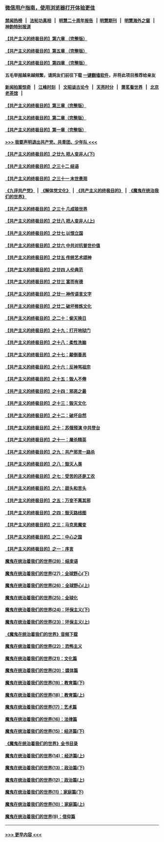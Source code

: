 ### [微信用户指南，使用浏览器打开体验更佳](https://github.com/gfw-breaker/banned-news1/blob/master/indexes/wechat-guide.md?t=0)
#### [禁闻热榜](热点新闻.md?t=0)  &nbsp;&nbsp;|&nbsp;&nbsp; [法轮功真相](https://github.com/gfw-breaker/truth/blob/master/README.md?t=0) &nbsp;&nbsp;|&nbsp;&nbsp; [明慧二十周年报告](https://github.com/gfw-breaker/mh-reports/blob/master/README.md?t=0) &nbsp;&nbsp;|&nbsp;&nbsp;[明慧期刊](https://github.com/gfw-breaker/mh-qikan) &nbsp;&nbsp;|&nbsp;&nbsp; [明慧海外之窗](https://github.com/gfw-breaker/mh-news/blob/master/README.md?t=0) &nbsp;&nbsp;|&nbsp;&nbsp; [神韵特别报道](https://github.com/gfw-breaker/mh-news/blob/master/shenyun.md?t=0)
#### [【共产主义的终极目的】第六章 （完整版）](../pages/nsc422/n11428913.md?t=02171122) 
#### [【共产主义的终极目的】第五章 （完整版）](../pages/nsc422/n11428912.md?t=02171122) 
#### [【共产主义的终极目的】第四章 （完整版）](../pages/nsc422/n11428907.md?t=02171122) 
#### 五毛举报越来越频繁，请网友们前往下载 [一键翻墙软件](https://github.com/gfw-breaker/ssr-accounts)，并将此项目推荐给亲友
#### [新闻拍案惊奇](https://github.com/gfw-breaker/banned-news1/blob/master/pages/link4.md) &nbsp;&nbsp;|&nbsp;&nbsp; [江峰时刻](https://github.com/gfw-breaker/banned-news1/blob/master/pages/link4.md) &nbsp;&nbsp;|&nbsp;&nbsp; [文昭谈古论今](https://github.com/gfw-breaker/banned-news1/blob/master/pages/link4.md) &nbsp;&nbsp;|&nbsp;&nbsp; [天亮时分](https://github.com/gfw-breaker/banned-news1/blob/master/pages/link4.md) &nbsp;&nbsp;|&nbsp;&nbsp; [萧茗看世界](https://github.com/gfw-breaker/banned-news1/blob/master/pages/link4.md) &nbsp;&nbsp;|&nbsp;&nbsp; [北京老茶馆](https://github.com/gfw-breaker/banned-news1/blob/master/pages/link4.md) &nbsp;&nbsp;|&nbsp;&nbsp; 
#### [【共产主义的终极目的】第三章（完整版）](../pages/nsc422/n11428848.md?t=02171122) 
#### [【共产主义的终极目的】第二章（完整版）](../pages/nsc422/n11428831.md?t=02171122) 
#### [【共产主义的终极目的】第一章（完整版）](../pages/nsc422/n11417651.md?t=02171122) 
#### [>>> 我要声明退出共产党、共青团、少年队 <<<](https://github.com/begood0513/goodnews/blob/master/quit/letter.md) 
#### [【共产主义的终极目的】之廿九 把人变非人(下)](../pages/nsc422/n11344140.md?t=02171122) 
#### [【共产主义的终极目的】之三十二 结语](../pages/nsc422/n11360535.md?t=02171122) 
#### [【共产主义的终极目的】之三十一 末世景观](../pages/nsc422/n11351129.md?t=02171122) 
#### [《九评共产党》](https://github.com/begood0513/9ping.md/blob/master/README.md) &nbsp;|&nbsp; [《解体党文化》](../../../../jtdwh.md/blob/master/README.md)  &nbsp;|&nbsp; [《共产主义的终极目的》](../../../../gczydzjmd.md/blob/master/README.md) &nbsp;|&nbsp; [《魔鬼在统治我们的世界》](../../../../mgztzwmdsj.md/blob/master/README.md) 
#### [【共产主义的终极目的】之三十 几成狼世界](../pages/nsc422/n11348280.md?t=02171122) 
#### [【共产主义的终极目的】之廿八 把人变非人(上)](../pages/nsc422/n11340492.md?t=02171122) 
#### [【共产主义的终极目的】之廿七 以恨立国](../pages/nsc422/n11336944.md?t=02171122) 
#### [【共产主义的终极目的】之廿六 中共对抗普世价值](../pages/nsc422/n11324785.md?t=02171122) 
#### [【共产主义的终极目的】之廿五 传统艺术颂神](../pages/nsc422/n11296396.md?t=02171122) 
#### [【共产主义的终极目的】之廿四 人伦典范](../pages/nsc422/n11296397.md?t=02171122) 
#### [【共产主义的终极目的】之廿三 富而有德](../pages/nsc422/n11283598.md?t=02171122) 
#### [【共产主义的终极目的】之廿一 神传语言文字](../pages/nsc422/n11263265.md?t=02171122) 
#### [【共产主义的终极目的】之廿二 破坏修炼文化](../pages/nsc422/n11245728.md?t=02171122) 
#### [【共产主义的终极目的】之二十：偷天换日](../pages/nsc422/n11238846.md?t=02171122) 
#### [【共产主义的终极目的】之十九：打开地狱门](../pages/nsc422/n11206376.md?t=02171122) 
#### [【共产主义的终极目的】之十八：柔性洗脑](../pages/nsc422/n11199994.md?t=02171122) 
#### [【共产主义的终极目的】之十七：颠倒善恶](../pages/nsc422/n11179782.md?t=02171122) 
#### [【共产主义的终极目的】之十六：反神骂祖宗](../pages/nsc422/n11166798.md?t=02171122) 
#### [【共产主义的终极目的】之十五：毁人不倦](../pages/nsc422/n11166792.md?t=02171122) 
#### [【共产主义的终极目的】之十四：邪恶之最](../pages/nsc422/n11150249.md?t=02171122) 
#### [【共产主义的终极目的】之十三：毁灭文化](../pages/nsc422/n11135227.md?t=02171122) 
#### [【共产主义的终极目的】之十二：破坏自然](../pages/nsc422/n11135214.md?t=02171122) 
#### [【共产主义的终极目的】之十：苏俄预演 中共登台](../pages/nsc422/n11118424.md?t=02171122) 
#### [【共产主义的终极目的】之十一：屠杀精英](../pages/nsc422/n11118442.md?t=02171122) 
#### [【共产主义的终极目的】之九：共产邪灵一路杀](../pages/nsc422/n11114139.md?t=02171122) 
#### [【共产主义的终极目的】之八：毁灭人类](../pages/nsc422/n11108503.md?t=02171122) 
#### [【共产主义的终极目的】之七：受苦的还是工农](../pages/nsc422/n11101809.md?t=02171122) 
#### [【共产主义的终极目的】之六：甜头和苦头](../pages/nsc422/n11096971.md?t=02171122) 
#### [【共产主义的终极目的】之五：万变不离其邪](../pages/nsc422/n11091285.md?t=02171122) 
#### [【共产主义的终极目的】之四：毁灭路线图](../pages/nsc422/n11086284.md?t=02171122) 
#### [【共产主义的终极目的】之三：马克思魔变](../pages/nsc422/n11061941.md?t=02171122) 
#### [【共产主义的终极目的】之二：中心之国](../pages/nsc422/n11047728.md?t=02171122) 
#### [【共产主义的终极目的】之一：序言](../pages/nsc422/n11086077.md?t=02171122) 
#### [魔鬼在统治着我们的世界(28)：结束语](../pages/nsc422/n10936246.md?t=02171122) 
#### [魔鬼在统治着我们的世界(27)：全球野心(下)](../pages/nsc422/n10928319.md?t=02171122) 
#### [魔鬼在统治着我们的世界(26)：全球野心(上)](../pages/nsc422/n10900318.md?t=02171122) 
#### [魔鬼在统治着我们的世界(25)：全球化](../pages/nsc422/n10788205.md?t=02171122) 
#### [魔鬼在统治着我们的世界(24)：环保主义(下)](../pages/nsc422/n10695307.md?t=02171122) 
#### [魔鬼在统治着我们的世界(23)：环保主义(上)](../pages/nsc422/n10688613.md?t=02171122) 
#### [《魔鬼在统治着我们的世界》音频下载](../pages/nsc422/n10635553.md?t=02171122) 
#### [魔鬼在统治着我们的世界(22)：恐怖主义](../pages/nsc422/n10614727.md?t=02171122) 
#### [魔鬼在统治着我们的世界(21)：文化篇](../pages/nsc422/n10597706.md?t=02171122) 
#### [魔鬼在统治着我们的世界(20)：媒体篇](../pages/nsc422/n10586579.md?t=02171122) 
#### [魔鬼在统治着我们的世界(19)：教育篇(下)](../pages/nsc422/n10564808.md?t=02171122) 
#### [魔鬼在统治着我们的世界(18)：教育篇(上)](../pages/nsc422/n10526970.md?t=02171122) 
#### [魔鬼在统治着我们的世界(17)：艺术篇](../pages/nsc422/n10499093.md?t=02171122) 
#### [魔鬼在统治着我们的世界(16)：法律篇](../pages/nsc422/n10485969.md?t=02171122) 
#### [魔鬼在统治着我们的世界(15)：经济篇(下)](../pages/nsc422/n10469975.md?t=02171122) 
#### [《魔鬼在统治着我们的世界》全书目录](../pages/nsc422/n10464261.md?t=02171122) 
#### [魔鬼在统治着我们的世界(14)：经济篇(上)](../pages/nsc422/n10457370.md?t=02171122) 
#### [魔鬼在统治着我们的世界(13)：政治篇(下)](../pages/nsc422/n10448270.md?t=02171122) 
#### [魔鬼在统治着我们的世界(12)：政治篇(上)](../pages/nsc422/n10444576.md?t=02171122) 
#### [魔鬼在统治着我们的世界(11)：家庭篇(下)](../pages/nsc422/n10440961.md?t=02171122) 
#### [魔鬼在统治着我们的世界(10)：家庭篇(上)](../pages/nsc422/n10435448.md?t=02171122) 
#### [魔鬼在统治着我们的世界(9)：信仰篇](../pages/nsc422/n10432159.md?t=02171122) 

----
#### [ >>> 更早内容 <<< ](../indexes/nsc422-earlier.md)
